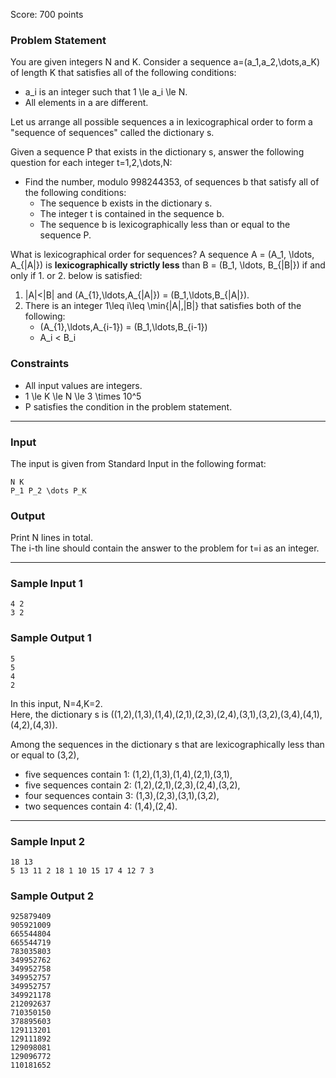 Score: 700 points

### Problem Statement

You are given integers N and K. Consider a sequence a=(a\_1,a\_2,\dots,a\_K) of length K that satisfies all of the following conditions:

* a\_i is an integer such that 1 \le a\_i \le N.
* All elements in a are different.

Let us arrange all possible sequences a in lexicographical order to form a "sequence of sequences" called the dictionary s.

Given a sequence P that exists in the dictionary s, answer the following question for each integer t=1,2,\dots,N:

* Find the number, modulo 998244353, of sequences b that satisfy all of the following conditions:
  + The sequence b exists in the dictionary s.
  + The integer t is contained in the sequence b.
  + The sequence b is lexicographically less than or equal to the sequence P.

 What is lexicographical order for sequences?
A sequence A = (A\_1, \ldots, A\_{|A|}) is **lexicographically strictly less** than B = (B\_1, \ldots, B\_{|B|}) if and only if 1. or 2. below is satisfied:

1. |A|<|B| and (A\_{1},\ldots,A\_{|A|}) = (B\_1,\ldots,B\_{|A|}).
2. There is an integer 1\leq i\leq \min\{|A|,|B|\} that satisfies both of the following:
   * (A\_{1},\ldots,A\_{i-1}) = (B\_1,\ldots,B\_{i-1})
   * A\_i < B\_i

### Constraints

* All input values are integers.
* 1 \le K \le N \le 3 \times 10^5
* P satisfies the condition in the problem statement.

---

### Input

The input is given from Standard Input in the following format:

```
N K
P_1 P_2 \dots P_K
```

### Output

Print N lines in total.  
The i-th line should contain the answer to the problem for t=i as an integer.

---

### Sample Input 1

```
4 2
3 2
```

### Sample Output 1

```
5
5
4
2
```

In this input, N=4,K=2.  
Here, the dictionary s is ((1,2),(1,3),(1,4),(2,1),(2,3),(2,4),(3,1),(3,2),(3,4),(4,1),(4,2),(4,3)).

Among the sequences in the dictionary s that are lexicographically less than or equal to (3,2),

* five sequences contain 1: (1,2),(1,3),(1,4),(2,1),(3,1),
* five sequences contain 2: (1,2),(2,1),(2,3),(2,4),(3,2),
* four sequences contain 3: (1,3),(2,3),(3,1),(3,2),
* two sequences contain 4: (1,4),(2,4).

---

### Sample Input 2

```
18 13
5 13 11 2 18 1 10 15 17 4 12 7 3
```

### Sample Output 2

```
925879409
905921009
665544804
665544719
783035803
349952762
349952758
349952757
349952757
349921178
212092637
710350150
378895603
129113201
129111892
129098081
129096772
110181652
```